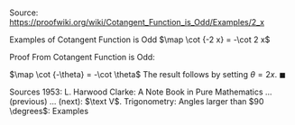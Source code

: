 # 

Source: https://proofwiki.org/wiki/Cotangent_Function_is_Odd/Examples/2_x

Examples of Cotangent Function is Odd
$\map \cot {-2 x} = -\cot 2 x$


Proof
From Cotangent Function is Odd:

$\map \cot {-\theta} = -\cot \theta$
The result follows by setting $\theta = 2 x$.
$\blacksquare$


Sources
1953: L. Harwood Clarke: A Note Book in Pure Mathematics ... (previous) ... (next): $\text V$. Trigonometry: Angles larger than $90 \degrees$: Examples




